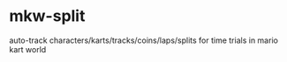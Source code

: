 # mkw-split
auto-track characters/karts/tracks/coins/laps/splits for time trials in mario kart world
